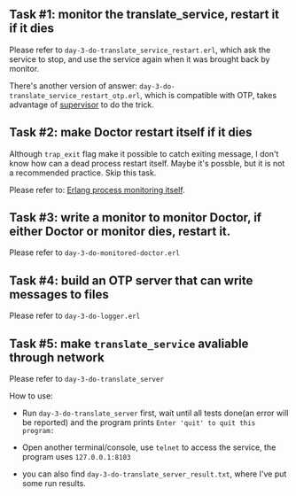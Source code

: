 ## Task #1: monitor the translate_service, restart it if it dies

Please refer to `day-3-do-translate_service_restart.erl`, which ask the service to stop, 
and use the service again when it was brought back by monitor.

There's another version of answer: `day-3-do-translate_service_restart_otp.erl`, which is compatible with OTP,
takes advantage of [supervisor](http://www.erlang.org/doc/man/supervisor.html) to do the trick.

## Task #2: make Doctor restart itself if it dies

Although `trap_exit` flag make it possible to catch exiting message,
I don't know how can a dead process restart itself.
Maybe it's possble, but it is not a recommended practice.
Skip this task.

Please refer to: [Erlang process monitoring itself](http://stackoverflow.com/questions/8464369/erlang-process-monitoring-itself).

## Task #3: write a monitor to monitor Doctor, if either Doctor or monitor dies, restart it.

Please refer to `day-3-do-monitored-doctor.erl`

## Task #4: build an OTP server that can write messages to files

Please refer to `day-3-do-logger.erl`

## Task #5: make `translate_service` avaliable through network

Please refer to `day-3-do-translate_server`

How to use:

* Run `day-3-do-translate_server` first, wait until all tests done(an error will be reported) 
and the program prints `Enter 'quit' to quit this program:`

* Open another terminal/console, use `telnet` to access the service, the program uses `127.0.0.1:8103`

* you can also find `day-3-do-translate_server_result.txt`, where I've put some run results.
